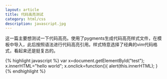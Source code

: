 ```yaml
---
layout: article
title: 代码高亮测试
category: html/css
description: javascript.jpg
---
```

这一篇主要想测试一下代码高亮。使用了pygments生成代码高亮样式文件<!--more-->，在模板中导入，此后按照语法进行代码高亮引用。样式特意选择了经典的vim代码格式，看起来还是挺复古的。


{% highlight javascript %}
var x=document.getElementById("test");
x.innerHTML="hello world";
x.onclick=function(){
	alert(this.innerHTML);
}
{% endhighlight %}
